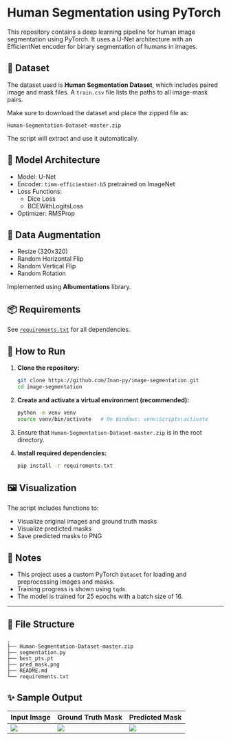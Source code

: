 # Human Segmentation using PyTorch

This repository contains a deep learning pipeline for human image segmentation using PyTorch. It uses a U-Net architecture with an EfficientNet encoder for binary segmentation of humans in images.

## 📁 Dataset

The dataset used is **Human Segmentation Dataset**, which includes paired image and mask files. A `train.csv` file lists the paths to all image-mask pairs.

Make sure to download the dataset and place the zipped file as:

```
Human-Segmentation-Dataset-master.zip
```

The script will extract and use it automatically.

## 🧠 Model Architecture

- Model: U-Net
- Encoder: `timm-efficientnet-b5` pretrained on ImageNet
- Loss Functions:
  - Dice Loss
  - BCEWithLogitsLoss
- Optimizer: RMSProp

## 🔧 Data Augmentation

- Resize (320x320)
- Random Horizontal Flip
- Random Vertical Flip
- Random Rotation

Implemented using **Albumentations** library.

## 📦 Requirements

See [`requirements.txt`](./requirements.txt) for all dependencies.

## 🚀 How to Run

1. **Clone the repository:**

   ```bash
   git clone https://github.com/Jnan-py/image-segmentation.git
   cd image-segmentation
   ```

2. **Create and activate a virtual environment (recommended):**

   ```bash
   python -m venv venv
   source venv/bin/activate   # On Windows: venv\Scripts\activate
   ```

3. Ensure that `Human-Segmentation-Dataset-master.zip` is in the root directory.

4. **Install required dependencies:**

   ```bash
   pip install -r requirements.txt
   ```

## 🖼️ Visualization

The script includes functions to:

- Visualize original images and ground truth masks
- Visualize predicted masks
- Save predicted masks to PNG

## 📌 Notes

- This project uses a custom PyTorch `Dataset` for loading and preprocessing images and masks.
- Training progress is shown using `tqdm`.
- The model is trained for 25 epochs with a batch size of 16.

---

## 📂 File Structure

```
.
├── Human-Segmentation-Dataset-master.zip
├── segmentation.py
├── best_pts.pt
├── pred_mask.png
├── README.md
└── requirements.txt
```

## ✨ Sample Output

| Input Image         | Ground Truth Mask  | Predicted Mask     |
| ------------------- | ------------------ | ------------------ |
| ![](sample_img.png) | ![](sample_gt.png) | ![](pred_mask.png) |

